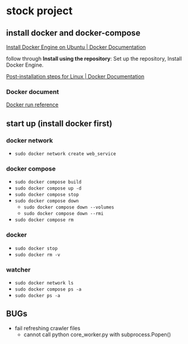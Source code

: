 # stock project

## install docker and docker-compose

[Install Docker Engine on Ubuntu | Docker Documentation](https://docs.docker.com/engine/install/ubuntu/#installation-methods)

follow through **Install using the repository**: Set up the repository, Install Docker Engine.

[Post-installation steps for Linux | Docker Documentation](https://docs.docker.com/engine/install/linux-postinstall/)

### Docker document

[Docker run reference](https://docs.docker.com/engine/reference/run/)

## start up (install docker first)

### docker network

- `sudo docker network create web_service`

### docker compose

- `sudo docker compose build`
- `sudo docker compose up -d`
- `sudo docker compose stop`
- `sudo docker compose down`
    - `sudo docker compose down --volumes`
    - `sudo docker compose down --rmi`
- `sudo docker compose rm`

### docker

- `sudo docker stop`
- `sudo docker rm -v`

### watcher

- `sudo docker network ls`
- `sudo docker compose ps -a`
- `sudo docker ps -a`

## BUGs

- fail refreshing crawler files
    - cannot call python core_worker.py with subprocess.Popen()
